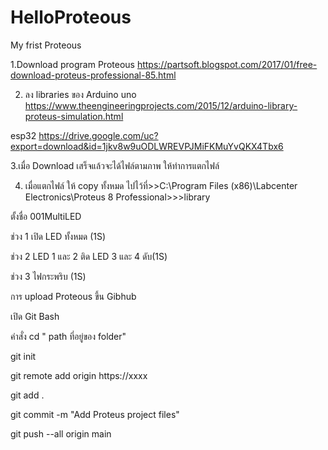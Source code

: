 # HelloProteous
My frist Proteous

1.Download program Proteous
      https://partsoft.blogspot.com/2017/01/free-download-proteus-professional-85.html
      
2. ลง libraries ของ Arduino uno
https://www.theengineeringprojects.com/2015/12/arduino-library-proteus-simulation.html

esp32
https://drive.google.com/uc?export=download&id=1jkv8w9uODLWREVPJMiFKMuYvQKX4Tbx6

3.เมื่อ Download เสร็จแล้วจะได้ไฟล์ตามภาพ ให้ทำการแตกไฟล์

4. เมื่อแตกไฟล์ ให้ copy ทั้งหมด ไปไว้ที่>>C:\Program Files (x86)\Labcenter Electronics\Proteus 8 Professional>>>library

ตั้งชื่อ 001MultiLED

ช่วง 1 เปิด LED ทั้งหมด (1S)

ช่วง 2 LED 1 และ 2 ติด  LED 3 และ 4 ดับ(1S)

ช่วง 3 ไฟกระพริบ (1S)





การ upload Proteous ขึ้น Gibhub

เปิด Git Bash

คำสั่ง cd " path ที่อยู่ของ folder"

git init 

git remote add origin https://xxxx

git add . 

git commit -m "Add Proteus project files" 

git push --all origin main








